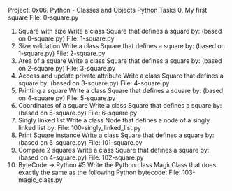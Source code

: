 Project: 0x06. Python - Classes and Objects
Python
Tasks
0. My first square
File: 0-square.py
1. Square with size
Write a class Square that defines a square by: (based on 0-square.py)
File: 1-square.py
2. Size validation
Write a class Square that defines a square by: (based on 1-square.py)
File: 2-square.py
3. Area of a square
Write a class Square that defines a square by: (based on 2-square.py)
File: 3-square.py
4. Access and update private attribute
Write a class Square that defines a square by: (based on 3-square.py)
File: 4-square.py
5. Printing a square
Write a class Square that defines a square by: (based on 4-square.py)
File: 5-square.py
6. Coordinates of a square
Write a class Square that defines a square by: (based on 5-square.py)
File: 6-square.py
7. Singly linked list
Write a class Node that defines a node of a singly linked list by:
File: 100-singly_linked_list.py
8. Print Square instance
Write a class Square that defines a square by: (based on 6-square.py)
File: 101-square.py
9. Compare 2 squares
Write a class Square that defines a square by: (based on 4-square.py)
File: 102-square.py
10. ByteCode -> Python #5
Write the Python class MagicClass that does exactly the same as the following Python bytecode:
File: 103-magic_class.py
